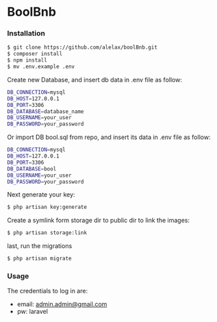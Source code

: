 # BoolBnb

### Installation

```sh
$ git clone https://github.com/alelax/boolBnb.git
$ composer install
$ npm install
$ mv .env.example .env
```

Create new Database, and insert db data in .env file as follow:

```sh
DB_CONNECTION=mysql
DB_HOST=127.0.0.1
DB_PORT=3306
DB_DATABASE=database_name
DB_USERNAME=your_user
DB_PASSWORD=your_password
```

Or import DB bool.sql from repo, and insert its data in .env file as follow:

```sh
DB_CONNECTION=mysql
DB_HOST=127.0.0.1
DB_PORT=3306
DB_DATABASE=bool
DB_USERNAME=your_user
DB_PASSWORD=your_password
```

Next generate your key:

```sh
$ php artisan key:generate
```

Create a symlink form storage dir to public dir to link the images:
```sh
$ php artisan storage:link
```

last, run the migrations

```sh
$ php artisan migrate
```

### Usage

The credentials to log in are:

- email: admin.admin@gmail.com
- pw: laravel

